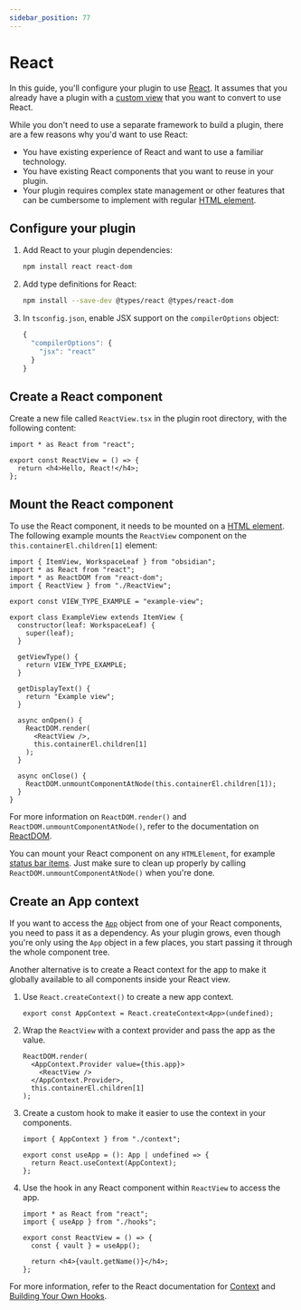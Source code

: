 ```yaml
---
sidebar_position: 77
---
```


# React

In this guide, you'll configure your plugin to use [React](https://reactjs.org/). It assumes that you already have a plugin with a [custom view](../guides/custom-views.md) that you want to convert to use React.

While you don't need to use a separate framework to build a plugin, there are a few reasons why you'd want to use React:

- You have existing experience of React and want to use a familiar technology.
- You have existing React components that you want to reuse in your plugin.
- Your plugin requires complex state management or other features that can be cumbersome to implement with regular [HTML element](../guides/html-elements.md).

## Configure your plugin

1. Add React to your plugin dependencies:

   ```bash
   npm install react react-dom
   ```

1. Add type definitions for React:

   ```bash
   npm install --save-dev @types/react @types/react-dom
   ```

1. In `tsconfig.json`, enable JSX support on the `compilerOptions` object:

   ```ts title="tsconfig.json"
   {
     "compilerOptions": {
       "jsx": "react"
     }
   }
   ```

## Create a React component

Create a new file called `ReactView.tsx` in the plugin root directory, with the following content:

```tsx title="ReactView.tsx"
import * as React from "react";

export const ReactView = () => {
  return <h4>Hello, React!</h4>;
};
```

## Mount the React component

To use the React component, it needs to be mounted on a [HTML element](../guides/html-elements.md). The following example mounts the `ReactView` component on the `this.containerEl.children[1]` element:

```tsx title="view.tsx" {2-4,22-25,29}
import { ItemView, WorkspaceLeaf } from "obsidian";
import * as React from "react";
import * as ReactDOM from "react-dom";
import { ReactView } from "./ReactView";

export const VIEW_TYPE_EXAMPLE = "example-view";

export class ExampleView extends ItemView {
  constructor(leaf: WorkspaceLeaf) {
    super(leaf);
  }

  getViewType() {
    return VIEW_TYPE_EXAMPLE;
  }

  getDisplayText() {
    return "Example view";
  }

  async onOpen() {
    ReactDOM.render(
      <ReactView />,
      this.containerEl.children[1]
    );
  }

  async onClose() {
    ReactDOM.unmountComponentAtNode(this.containerEl.children[1]);
  }
}
```

For more information on `ReactDOM.render()` and `ReactDOM.unmountComponentAtNode()`, refer to the documentation on [ReactDOM](https://reactjs.org/docs/react-dom.html).

You can mount your React component on any `HTMLElement`, for example [status bar items](../guides/status-bar.md). Just make sure to clean up properly by calling `ReactDOM.unmountComponentAtNode()` when you're done.

## Create an App context

If you want to access the [`App`](../api/classes/App.md) object from one of your React components, you need to pass it as a dependency. As your plugin grows, even though you're only using the `App` object in a few places, you start passing it through the whole component tree.

Another alternative is to create a React context for the app to make it globally available to all components inside your React view.

1. Use `React.createContext()` to create a new app context.

   ```tsx title="context.ts"
   export const AppContext = React.createContext<App>(undefined);
   ```

1. Wrap the `ReactView` with a context provider and pass the app as the value.

   ```tsx title="view.tsx"
   ReactDOM.render(
     <AppContext.Provider value={this.app}>
       <ReactView />
     </AppContext.Provider>,
     this.containerEl.children[1]
   );
   ```

1. Create a custom hook to make it easier to use the context in your components.

   ```tsx title="hooks.ts"
   import { AppContext } from "./context";

   export const useApp = (): App | undefined => {
     return React.useContext(AppContext);
   };
   ```

1. Use the hook in any React component within `ReactView` to access the app.

   ```tsx title="ReactView.tsx"
   import * as React from "react";
   import { useApp } from "./hooks";

   export const ReactView = () => {
     const { vault } = useApp();

     return <h4>{vault.getName()}</h4>;
   };
   ```

For more information, refer to the React documentation for [Context](https://reactjs.org/docs/context.html) and [Building Your Own Hooks](https://reactjs.org/docs/hooks-custom.html).
